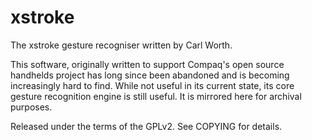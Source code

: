 # xstroke
The xstroke gesture recogniser written by Carl Worth.

This software, originally written to support Compaq's open source handhelds
project has long since been abandoned and is becoming increasingly hard to 
find. While not useful in its current state, its core gesture recognition
engine is still useful. It is mirrored here for archival purposes.

Released under the terms of the GPLv2. See COPYING for details.
